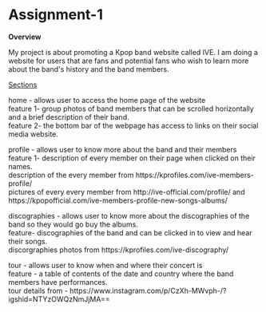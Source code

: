 # Assignment-1
<p><b>Overview</b></p>
My project is about promoting a Kpop band website called IVE. I am doing a website for users that are fans and potential fans who wish to learn more about the band's history and the band members.
<p><u>Sections</u></p>
<p> home - allows user to access the home page of the website
<br>feature 1- group photos of band members that can be scrolled horizontally and a brief description of their band.
<br>feature 2- the bottom bar of the webpage has access to links on their social media website.
</p>
<p> profile - allows user to know more about the band and their members
<br>feature 1- description of every member on their page when clicked on their names.
<br>description of the every member from https://kprofiles.com/ive-members-profile/
<br>pictures of every every member from http://ive-official.com/profile/ and https://kpopofficial.com/ive-members-profile-new-songs-albums/
</p>
<p> discographies - allows user to know more about the discographies of the band so they would go buy the albums.
<br>feature- discographies of the band and can be clicked in to view and hear their songs.
<br>discorgraphies photos from https://kprofiles.com/ive-discography/
</p>
<p> tour - allows user to know when and where their concert is
<br>feature - a table of contents of the date and country where the band members have performances.
<br>tour details from - https://www.instagram.com/p/CzXh-MWvph-/?igshid=NTYzOWQzNmJjMA==
</p>
  
